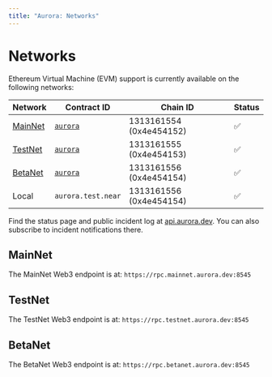 ```yaml
---
title: "Aurora: Networks"
---
```


# Networks

Ethereum Virtual Machine (EVM) support is currently available on the
following networks:

<div id="networks-table"></div>

Network | Contract ID                | Chain ID                | Status
------- | -------------------------- | ----------------------- | ------
[MainNet](#mainnet) | [`aurora`][aurora@MainNet] | 1313161554 (0x4e454152) | ✅
[TestNet](#testnet) | [`aurora`][aurora@TestNet] | 1313161555 (0x4e454153) | ✅
[BetaNet](#betanet) | [`aurora`][aurora@BetaNet] | 1313161556 (0x4e454154) | ✅
Local   | `aurora.test.near`         | 1313161556 (0x4e454154) | ✅

Find the status page and public incident log at
[api.aurora.dev](https://api.aurora.dev).
You can also subscribe to incident notifications there.

## MainNet

The MainNet Web3 endpoint is at: `https://rpc.mainnet.aurora.dev:8545`

## TestNet

The TestNet Web3 endpoint is at: `https://rpc.testnet.aurora.dev:8545`

## BetaNet

The BetaNet Web3 endpoint is at: `https://rpc.betanet.aurora.dev:8545`

[aurora@MainNet]: https://explorer.near.org/accounts/aurora
[aurora@TestNet]: https://explorer.testnet.near.org/accounts/aurora
[aurora@BetaNet]: https://explorer.betanet.near.org/accounts/aurora
